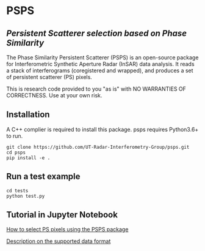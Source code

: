 # PSPS
## _Persistent Scatterer selection based on Phase Similarity_
The Phase Similarity Persistent Scatterer (PSPS) is an open-source package for Interferometric Synthetic Aperture Radar (InSAR) data analysis. It reads a stack of interferograms (coregistered and wrapped), and produces a set of persistent scatterer (PS) pixels.

This is research code provided to you "as is" with NO WARRANTIES OF CORRECTNESS. Use at your own risk.

## Installation
A C++ complier is required to install this package.
psps requires Python3.6+ to run.

```
git clone https://github.com/UT-Radar-Interferometry-Group/psps.git
cd psps
pip install -e .
```

## Run a test example
```
cd tests
python test.py
```

## Tutorial in Jupyter Notebook
[How to select PS pixels using the PSPS package](tests/tutorial.ipynb)

[Description on the supported data format](tests/data_format.ipynb)
